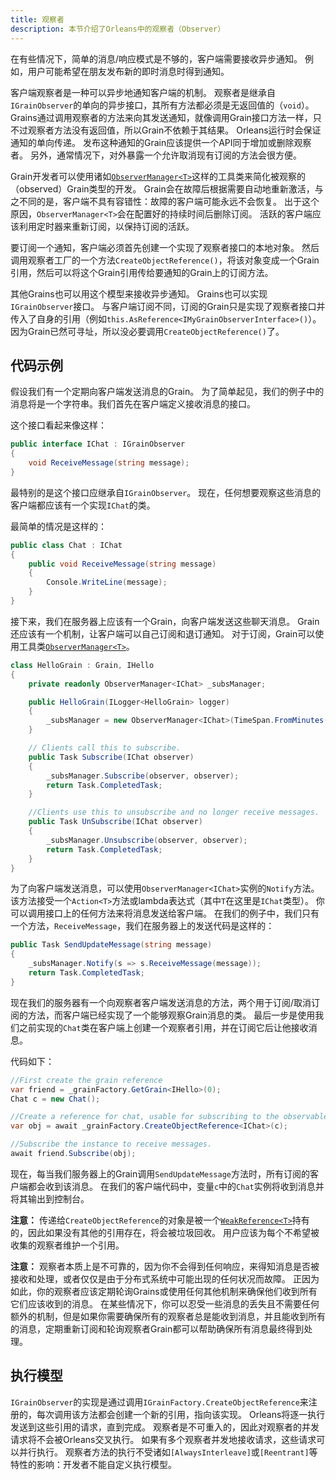 ```yaml
---
title: 观察者
description: 本节介绍了Orleans中的观察者（Observer）
---
```


在有些情况下，简单的消息/响应模式是不够的，客户端需要接收异步通知。
例如，用户可能希望在朋友发布新的即时消息时得到通知。

客户端观察者是一种可以异步地通知客户端的机制。
观察者是继承自`IGrainObserver`的单向的异步接口，其所有方法都必须是无返回值的（`void`）。
Grains通过调用观察者的方法来向其发送通知，就像调用Grain接口方法一样，只不过观察者方法没有返回值，所以Grain不依赖于其结果。
Orleans运行时会保证通知的单向传递。
发布这种通知的Grain应该提供一个API同于增加或删除观察者。
另外，通常情况下，对外暴露一个允许取消现有订阅的方法会很方便。

Grain开发者可以使用诸如[`ObserverManager<T>`](https://github.com/dotnet/orleans/blob/e997335d2d689bb39e67f6bcf6fd70862a22c02f/test/Grains/TestGrains/ObserverManager.cs#L12)这样的工具类来简化被观察的（observed）Grain类型的开发。
Grain会在故障后根据需要自动地重新激活，与之不同的是，客户端不具有容错性：故障的客户端可能永远不会恢复。
出于这个原因，`ObserverManager<T>`会在配置好的持续时间后删除订阅。
活跃的客户端应该利用定时器来重新订阅，以保持订阅的活跃。

要订阅一个通知，客户端必须首先创建一个实现了观察者接口的本地对象。
然后调用观察者工厂的一个方法`CreateObjectReference()`，将该对象变成一个Grain引用，然后可以将这个Grain引用传给要通知的Grain上的订阅方法。

其他Grains也可以用这个模型来接收异步通知。
Grains也可以实现`IGrainObserver`接口。
与客户端订阅不同，订阅的Grain只是实现了观察者接口并传入了自身的引用（例如`this.AsReference<IMyGrainObserverInterface>()`）。
因为Grain已然可寻址，所以没必要调用`CreateObjectReference()`了。

## 代码示例

假设我们有一个定期向客户端发送消息的Grain。
为了简单起见，我们的例子中的消息将是一个字符串。我们首先在客户端定义接收消息的接口。

这个接口看起来像这样：

``` csharp
public interface IChat : IGrainObserver
{
    void ReceiveMessage(string message);
}

```

最特别的是这个接口应继承自`IGrainObserver`。
现在，任何想要观察这些消息的客户端都应该有一个实现`IChat`的类。

最简单的情况是这样的：

``` csharp
public class Chat : IChat
{
    public void ReceiveMessage(string message)
    {
        Console.WriteLine(message);
    }
}
```

接下来，我们在服务器上应该有一个Grain，向客户端发送这些聊天消息。
Grain还应该有一个机制，让客户端可以自己订阅和退订通知。
对于订阅，Grain可以使用工具类[`ObserverManager<T>`](https://github.com/dotnet/orleans/blob/e997335d2d689bb39e67f6bcf6fd70862a22c02f/test/Grains/TestGrains/ObserverManager.cs#L12)。

``` csharp
class HelloGrain : Grain, IHello
{
    private readonly ObserverManager<IChat> _subsManager;

    public HelloGrain(ILogger<HelloGrain> logger)
    {
        _subsManager = new ObserverManager<IChat>(TimeSpan.FromMinutes(5), logger, "subs");
    }

    // Clients call this to subscribe.
    public Task Subscribe(IChat observer)
    {
        _subsManager.Subscribe(observer, observer);
        return Task.CompletedTask;
    }

    //Clients use this to unsubscribe and no longer receive messages.
    public Task UnSubscribe(IChat observer)
    {
        _subsManager.Unsubscribe(observer, observer);
        return Task.CompletedTask;
    }
}
```

为了向客户端发送消息，可以使用`ObserverManager<IChat>`实例的`Notify`方法。
该方法接受一个`Action<T>`方法或lambda表达式（其中`T`在这里是`IChat`类型）。
你可以调用接口上的任何方法来将消息发送给客户端。
在我们的例子中，我们只有一个方法，`ReceiveMessage`，我们在服务器上的发送代码是这样的：

``` csharp
public Task SendUpdateMessage(string message)
{
    _subsManager.Notify(s => s.ReceiveMessage(message));
    return Task.CompletedTask;
}
```

现在我们的服务器有一个向观察者客户端发送消息的方法，两个用于订阅/取消订阅的方法，而客户端已经实现了一个能够观察Grain消息的类。
最后一步是使用我们之前实现的`Chat`类在客户端上创建一个观察者引用，并在订阅它后让他接收消息。

代码如下：

``` csharp
//First create the grain reference
var friend = _grainFactory.GetGrain<IHello>(0);
Chat c = new Chat();

//Create a reference for chat, usable for subscribing to the observable grain.
var obj = await _grainFactory.CreateObjectReference<IChat>(c);

//Subscribe the instance to receive messages.
await friend.Subscribe(obj);
```

现在，每当我们服务器上的Grain调用`SendUpdateMessage`方法时，所有订阅的客户端都会收到该消息。
在我们的客户端代码中，变量`c`中的`Chat`实例将收到消息并将其输出到控制台。

**注意：** 传递给`CreateObjectReference`的对象是被一个[`WeakReference<T>`](https://docs.microsoft.com/dotnet/api/system.weakreference)持有的，因此如果没有其他的引用存在，将会被垃圾回收。
用户应该为每个不希望被收集的观察者维护一个引用。

**注意：** 观察者本质上是不可靠的，因为你不会得到任何响应，来得知消息是否被接收和处理，或者仅仅是由于分布式系统中可能出现的任何状况而故障。
正因为如此，你的观察者应该定期轮询Grains或使用任何其他机制来确保他们收到所有它们应该收到的消息。
在某些情况下，你可以忍受一些消息的丢失且不需要任何额外的机制，但是如果你需要确保所有的观察者总是能收到消息，并且能收到所有的消息，定期重新订阅和轮询观察者Grain都可以帮助确保所有消息最终得到处理。

## 执行模型

`IGrainObserver`的实现是通过调用`IGrainFactory.CreateObjectReference`来注册的，每次调用该方法都会创建一个新的引用，指向该实现。
Orleans将逐一执行发送到这些引用的请求，直到完成。
观察者是不可重入的，因此对观察者的并发请求将不会被Orleans交叉执行。
如果有多个观察者并发地接收请求，这些请求可以并行执行。
观察者方法的执行不受诸如`[AlwaysInterleave]`或`[Reentrant]`等特性的影响：开发者不能自定义执行模型。